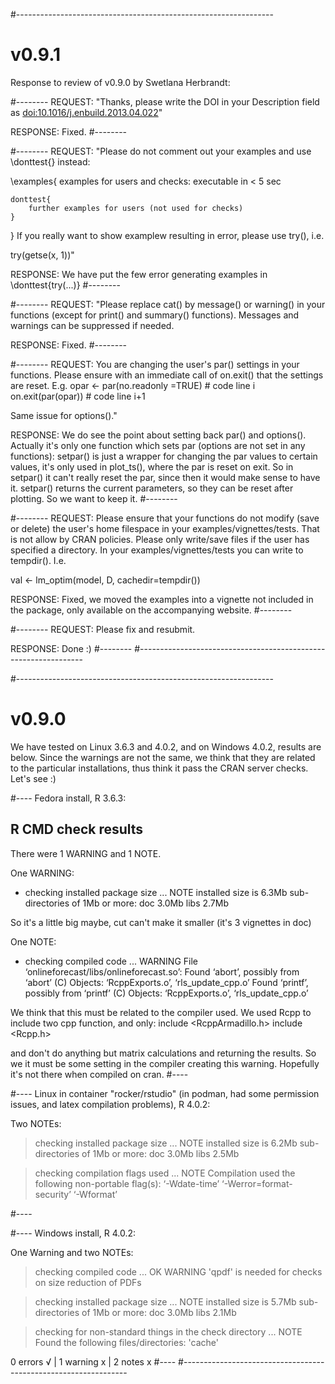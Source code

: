 #----------------------------------------------------------------
# v0.9.1
Response to review of v0.9.0 by Swetlana Herbrandt:

#--------
REQUEST:
"Thanks, please write the DOI in your Description field as
<doi:10.1016/j.enbuild.2013.04.022>"

RESPONSE:
Fixed.
#--------

#--------
REQUEST:
"Please do not comment out your examples and use \donttest{} instead:

\examples{
    examples for users and checks:
    executable in < 5 sec

    donttest{
        further examples for users (not used for checks)
    }
}
If you really want to show examplew resulting in error, please use
try(), i.e.

try(getse(x, 1))"

RESPONSE:
We have put the few error generating examples in \donttest{try(...)}
#--------

#--------
REQUEST:
"Please replace cat() by message() or warning() in your functions (except
for print() and summary() functions). Messages and warnings can be
suppressed if needed.

RESPONSE:
Fixed.
#--------

#--------
REQUEST:
You are changing the user's par() settings in your functions. Please
ensure with an immediate call of on.exit() that the settings are reset. E.g.
     opar <- par(no.readonly =TRUE)       # code line i
     on.exit(par(opar))                   # code line i+1

Same issue for options()."

RESPONSE:
We do see the point about setting back par() and options(). Actually it's only one function which sets par (options are not set in any functions):
setpar() is just a wrapper for changing the par values to certain values, it's
only used in plot_ts(), where the par is reset on exit. So in setpar() it can't
really reset the par, since then it would make sense to have it. setpar()
returns the current parameters, so they can be reset after plotting. So we want
to keep it.
#--------

#--------
REQUEST:
Please ensure that your functions do not modify (save or delete) the
user's home filespace in your examples/vignettes/tests. That is not
allow by CRAN policies. Please only write/save files if the user has
specified a directory. In your examples/vignettes/tests you can write to
tempdir(). I.e.

val <- lm_optim(model, D, cachedir=tempdir())

RESPONSE:
Fixed, we moved the examples into a vignette not included in the package, only
available on the accompanying website.
#--------

#--------
REQUEST:
Please fix and resubmit.

RESPONSE:
Done :)
#--------
#----------------------------------------------------------------


#----------------------------------------------------------------
# v0.9.0
We have tested on Linux 3.6.3 and 4.0.2, and on Windows 4.0.2, results are
below. Since the warnings are not the same, we think that they are related to
the particular installations, thus think it pass the CRAN server
checks. Let's see :)


#----
Fedora install, R 3.6.3:

## R CMD check results
There were 1 WARNING and 1 NOTE.


One WARNING:

* checking installed package size ... NOTE
  installed size is  6.3Mb
  sub-directories of 1Mb or more:
    doc    3.0Mb
    libs   2.7Mb

So it's a little big maybe, cut can't make it smaller (it's 3 vignettes in doc)


One NOTE:

* checking compiled code ... WARNING
File ‘onlineforecast/libs/onlineforecast.so’:
  Found ‘abort’, possibly from ‘abort’ (C)
    Objects: ‘RcppExports.o’, ‘rls_update_cpp.o’
  Found ‘printf’, possibly from ‘printf’ (C)
    Objects: ‘RcppExports.o’, ‘rls_update_cpp.o’

We think that this must be related to the compiler used. We used Rcpp to include
two cpp function, and only:
include <RcppArmadillo.h>
include <Rcpp.h>

and don't do anything but matrix calculations and returning the results. So we
it must be some setting in the compiler creating this warning. Hopefully it's
not there when compiled on cran.
#----


#----
Linux in container "rocker/rstudio" (in podman, had some permission issues, and
latex compilation problems), R 4.0.2:

Two NOTEs:

> checking installed package size ... NOTE
    installed size is  6.2Mb
    sub-directories of 1Mb or more:
      doc    3.0Mb
      libs   2.5Mb

> checking compilation flags used ... NOTE
  Compilation used the following non-portable flag(s):
    ‘-Wdate-time’ ‘-Werror=format-security’ ‘-Wformat’

#----


#----
Windows install, R 4.0.2:

One Warning and two NOTEs:

> checking compiled code ... OK
   WARNING
  'qpdf' is needed for checks on size reduction of PDFs

> checking installed package size ... NOTE
    installed size is  5.7Mb
    sub-directories of 1Mb or more:
      doc    3.0Mb
      libs   2.1Mb

> checking for non-standard things in the check directory ... NOTE
  Found the following files/directories:
    'cache'

0 errors √ | 1 warning x | 2 notes x
#----
#----------------------------------------------------------------
